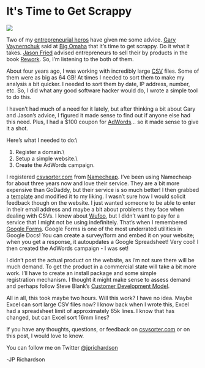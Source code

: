<!--
id: 631320672
link: http://loudjet.com/a/time-to-get-scrappy
slug: time-to-get-scrappy
date: Tue May 25 2010 08:53:00 GMT-0500 (CDT)
publish: 2010-05-025
tags: software-development
-->


It's Time to Get Scrappy
========================

![](http://media.tumblr.com/tumblr_l2wagayl1x1qzbc4f.png)

Two of my [entrepreneurial
heros](http://loudjet.com/a/entrepreneurial-heroes) have
given me some advice. [Gary Vaynernchuk](http://garyvaynerchuk.com/)
said at [Big Omaha](http://bigomaha.com) that it’s time to get scrappy.
Do it what it takes. [Jason Fried](http://twitter.com/jasonfried)
advised entrepreneurs to sell their by products in the book
[Rework](http://loudjet.com/a/rework). So, I’m listening
to the both of them.

About four years ago, I was working with incredibly large
[CSV](http://en.wikipedia.org/wiki/Comma-separated_values) files. Some
of them were as big as 64 GB! At times I needed to sort them to make my
analysis a bit quicker. I needed to sort them by date, IP address,
number, etc. So, I did what any good software hacker would do, I wrote a
simple tool to do this.

I haven’t had much of a need for it lately, but after thinking a bit
about Gary and Jason’s advice, I figured it made sense to find out if
anyone else had this need. Plus, I had a \$100 coupon for
[AdWords](http://adwords.google.com)… so it made sense to give it a
shot.

Here’s what I needed to do:\
1) Register a domain.\
2) Setup a simple website.\
3) Create the AdWords campaign.

I registered [csvsorter.com](http://csvsorter.com) from
[Namecheap](http://namecheap.com). I’ve been using Namecheap for about
three years now and love their service. They are a bit more expensive
than GoDaddy, but their service is so much better! I then grabbed a
[template](http://templates.arcsin.se/) and modified it to my liking. I
wasn’t sure how I would solicit feedback though on the website. I just
wanted someone to be able to enter in their email address and maybe a
bit about problems they face when dealing with CSVs. I knew about
[Wufoo](http://wufoo.com/), but I didn’t want to pay for a service that
I might not be using indefinitely. That’s when I remembered [Google
Forms](http://docs.google.com/support/bin/answer.py?hl=en&answer=87809).
Google Forms is one of the most underrated utilities in Google Docs! You
can create a survey/form and embed it on your website; when you get a
response, it autoupdates a Google Spreadsheet! Very cool! I then created
the AdWords campaign - I was set!

I didn’t post the actual product on the website, as I’m not sure there
will be much demand. To get the product in a commercial state will take
a bit more work. I’ll have to create an install package and some simple
registration mechanism. I thought it might make sense to assess demand
and perhaps follow Steve Blank’s [Customer Development
Model](http://www.slideshare.net/venturehacks/customer-development-methodology-presentation).

All in all, this took maybe two hours. Will this work? I have no idea.
Maybe Excel can sort large CSV files now? I know back when I wrote this,
Excel had a spreadsheet limit of approximately 65k lines. I know that
has changed, but can Excel sort 16mm lines?

If you have any thoughts, questions, or feedback on
[csvsorter.com](http://csvsorter.com) or on this post, I would love to
know.

You can follow me on
Twitter [@jprichardson](http://twitter.com/jprichardson)

-JP Richardson

